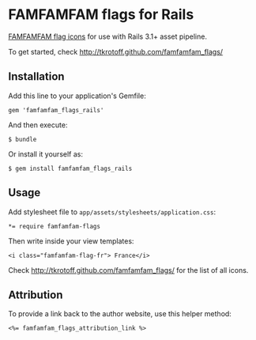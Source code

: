 # FAMFAMFAM flags for Rails

[FAMFAMFAM flag icons](http://famfamfam.com/lab/icons/flags/) for use with Rails 3.1+ asset pipeline.

To get started, check http://tkrotoff.github.com/famfamfam_flags/

## Installation

Add this line to your application's Gemfile:

    gem 'famfamfam_flags_rails'

And then execute:

    $ bundle

Or install it yourself as:

    $ gem install famfamfam_flags_rails

## Usage

Add stylesheet file to `app/assets/stylesheets/application.css`:

    *= require famfamfam-flags

Then write inside your view templates:

    <i class="famfamfam-flag-fr"> France</i>

Check http://tkrotoff.github.com/famfamfam_flags/ for the list of all icons.

## Attribution

To provide a link back to the author website, use this helper method:

    <%= famfamfam_flags_attribution_link %>
